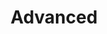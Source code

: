 ---
title: Advanced
show_read_time: false
canonical_url: 'https://docs.projectcalico.org/v3.5/reference/advanced/index'
---